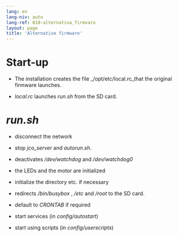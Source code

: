```yaml
---
lang: en
lang-niv: auto
lang-ref: 010-alternativa_firmvaro
layout: page
title: 'Alternative firmware'
---
```


# Start-up

* The installation creates the file _/opt/etc/local.rc_that the original firmware launches.


* _local.rc_ launches _run.sh_ from the SD card.



# _run.sh_

  * disconnect the network


  * stop _jco_server_ and _autorun.sh_.


  * deactivates _/dev/watchdog_ and _/dev/watchdog0_


  * the LEDs and the motor are initialized


  * initialize the directory etc. if necessary


  * redirects _/bin/busybox_ , _/etc_ and _/root_ to the SD card.


  * default to _CRONTAB_ if required


  * start services (in _config/autostart_)


  * start using scripts (in _config/userscripts_)


